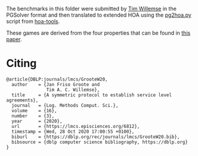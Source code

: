 The benchmarks in this folder were submitted by [Tim Willemse](https://www.tue.nl/en/research/researchers/tim-willemse/) in the PGSolver
format and then translated to extended HOA using the
[pg2hoa.py](https://github.com/SYNTCOMP/hoa-tools/blob/master/pg2hoa.py) script from [hoa-tools](https://github.com/SYNTCOMP/hoa-tools).

These games are derived from the four properties that can be found in [this paper](https://lmcs.episciences.org/6812).

# Citing
```
@article{DBLP:journals/lmcs/GrooteW20,
  author    = {Jan Friso Groote and
               Tim A. C. Willemse},
  title     = {A symmetric protocol to establish service level agreements},
  journal   = {Log. Methods Comput. Sci.},
  volume    = {16},
  number    = {3},
  year      = {2020},
  url       = {https://lmcs.episciences.org/6812},
  timestamp = {Wed, 28 Oct 2020 17:00:55 +0100},
  biburl    = {https://dblp.org/rec/journals/lmcs/GrooteW20.bib},
  bibsource = {dblp computer science bibliography, https://dblp.org}
}
```
